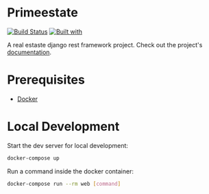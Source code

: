 # Primeestate

[![Build Status](https://travis-ci.org/TobiFon/Primeestate.svg?branch=master)](https://travis-ci.org/TobiFon/Primeestate)
[![Built with](https://img.shields.io/badge/Built_with-Cookiecutter_Django_Rest-F7B633.svg)](https://github.com/agconti/cookiecutter-django-rest)

A real estaste django rest framework project. Check out the project's [documentation](http://TobiFon.github.io/Primeestate/).

# Prerequisites

- [Docker](https://docs.docker.com/docker-for-mac/install/)  

# Local Development

Start the dev server for local development:
```bash
docker-compose up
```

Run a command inside the docker container:

```bash
docker-compose run --rm web [command]
```
